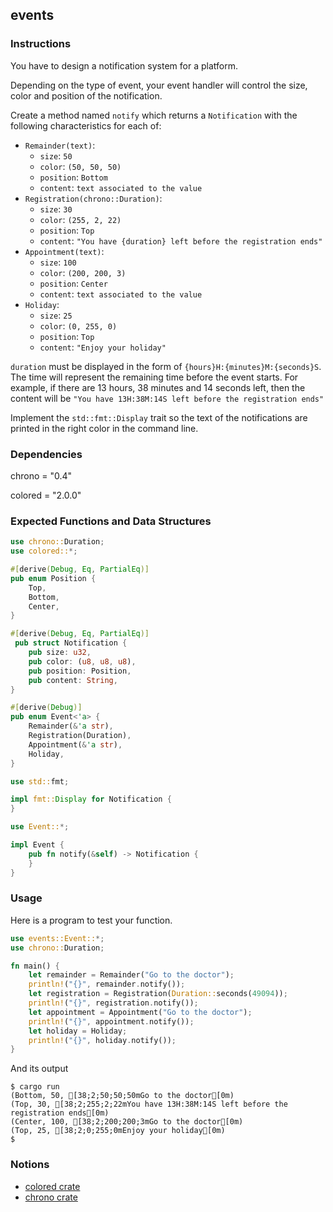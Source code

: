 ## events

### Instructions

You have to design a notification system for a platform.

Depending on the type of event, your event handler will control the size, color and position of the notification.

Create a method named `notify` which returns a `Notification` with the following characteristics for each of:
- `Remainder(text)`:
  - `size`: `50`
  - `color`: `(50, 50, 50)`
  - `position`: `Bottom`
  - `content`: `text associated to the value`
- `Registration(chrono::Duration)`:
  - `size`: `30`
  - `color`: `(255, 2, 22)`
  - `position`: `Top`
  - `content`: `"You have {duration} left before the registration ends"`
- `Appointment(text)`:
  - `size`: `100`
  - `color`: `(200, 200, 3)`
  - `position`: `Center`
  - `content`: `text associated to the value`
- `Holiday`:
  - `size`: `25`
  - `color`: `(0, 255, 0)`
  - `position`: `Top`
  - `content`: `"Enjoy your holiday"`

`duration` must be displayed in the form of `{hours}H:{minutes}M:{seconds}S`. The time will represent the remaining time before the event starts. For example, if there are 13 hours, 38 minutes and 14 seconds left, then the content will be `"You have 13H:38M:14S left before the registration ends"`

Implement the `std::fmt::Display` trait so the text of the notifications are printed in the right color in the command line.


### Dependencies

chrono = "0.4"

colored = "2.0.0"

### Expected Functions and Data Structures

```rust
use chrono::Duration;
use colored::*;

#[derive(Debug, Eq, PartialEq)]
pub enum Position {
	Top,
	Bottom,
	Center,
}

#[derive(Debug, Eq, PartialEq)]
 pub struct Notification {
	pub size: u32,
	pub color: (u8, u8, u8),
	pub position: Position,
	pub content: String,
}

#[derive(Debug)]
pub enum Event<'a> {
	Remainder(&'a str),
	Registration(Duration),
	Appointment(&'a str),
	Holiday,
}

use std::fmt;

impl fmt::Display for Notification {
}

use Event::*;

impl Event {
	pub fn notify(&self) -> Notification {
	}
}
```

### Usage

Here is a program to test your function.

```rust
use events::Event::*;
use chrono::Duration;

fn main() {
	let remainder = Remainder("Go to the doctor");
	println!("{}", remainder.notify());
	let registration = Registration(Duration::seconds(49094));
	println!("{}", registration.notify());
	let appointment = Appointment("Go to the doctor");
	println!("{}", appointment.notify());
	let holiday = Holiday;
	println!("{}", holiday.notify());
}
```

And its output

```console
$ cargo run
(Bottom, 50, [38;2;50;50;50mGo to the doctor[0m)
(Top, 30, [38;2;255;2;22mYou have 13H:38M:14S left before the registration ends[0m)
(Center, 100, [38;2;200;200;3mGo to the doctor[0m)
(Top, 25, [38;2;0;255;0mEnjoy your holiday[0m)
$
```

### Notions

- [colored crate](https://docs.rs/colored/2.0.0/colored/)
- [chrono crate](https://crates.io/crates/chrono)
